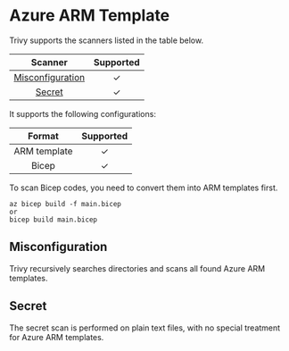 # Azure ARM Template
Trivy supports the scanners listed in the table below.

|      Scanner       | Supported |
| :----------------: | :-------: |
| [Misconfiguration] |     ✓     |
|      [Secret]      |     ✓     |

It supports the following configurations:

|    Format    | Supported |
| :----------: | :-------: |
| ARM template |     ✓     |
|    Bicep     |     ✓     |

To scan Bicep codes, you need to convert them into ARM templates first.

```
az bicep build -f main.bicep
or
bicep build main.bicep
```

## Misconfiguration
Trivy recursively searches directories and scans all found Azure ARM templates.

## Secret
The secret scan is performed on plain text files, with no special treatment for Azure ARM templates.

[Misconfiguration]: ../../scanner/misconfiguration/index.md
[Secret]: ../../scanner/secret.md